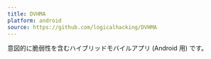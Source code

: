 ```yaml
---
title: DVHMA
platform: android
source: https://github.com/logicalhacking/DVHMA
---
```


意図的に脆弱性を含むハイブリッドモバイルアプリ (Android 用) です。
